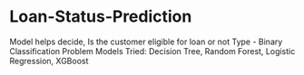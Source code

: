 # Loan-Status-Prediction
Model helps decide, Is the customer eligible for loan or not
Type - Binary Classification Problem
Models Tried: Decision Tree, Random Forest, Logistic Regression, XGBoost
